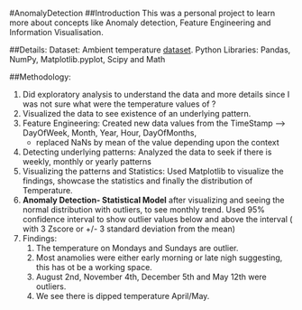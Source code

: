#AnomalyDetection
##Introduction
This was a personal project to learn more about concepts like Anomaly detection, Feature Engineering and Information Visualisation.

##Details:
Dataset: Ambient temperature [dataset](https://github.com/numenta/NAB/blob/master/data/realKnownCause/ambient_temperature_system_failure.csv).
Python Libraries: Pandas, NumPy, Matplotlib.pyplot, Scipy and Math

##Methodology:
1. Did exploratory analysis to understand the data and more details since I was not sure what were the temperature values of ? 
2. Visualized the data to see existence of an underlying pattern.
3. Feature Engineering: Created new data values from the TimeStamp --> DayOfWeek, Month, Year, Hour, DayOfMonths, 
      - replaced NaNs by mean of the value depending upon the context
4. Detecting underlying patterns: Analyzed the data to seek if there is weekly, monthly or yearly patterns 
5. Visualizing the patterns and Statistics: Used Matplotlib to visualize the findings, showcase the statistics and finally the distribution of Temperature.
6. **Anomaly Detection- Statistical Model** after visualizing and seeing the normal distribution with outliers, to see monthly trend. Used 95% confidence interval to show outlier values below and above the interval ( with 3 Zscore or +/- 3 standard deviation from the mean)
7. Findings:
    1. The temperature on Mondays and Sundays are outlier.
    2. Most anamolies were either early morning or late nigh suggesting, this has ot be a working space.
    3. August 2nd, November 4th, December 5th and May 12th were outliers.
    4. We see there is dipped temperature April/May.
 
 
